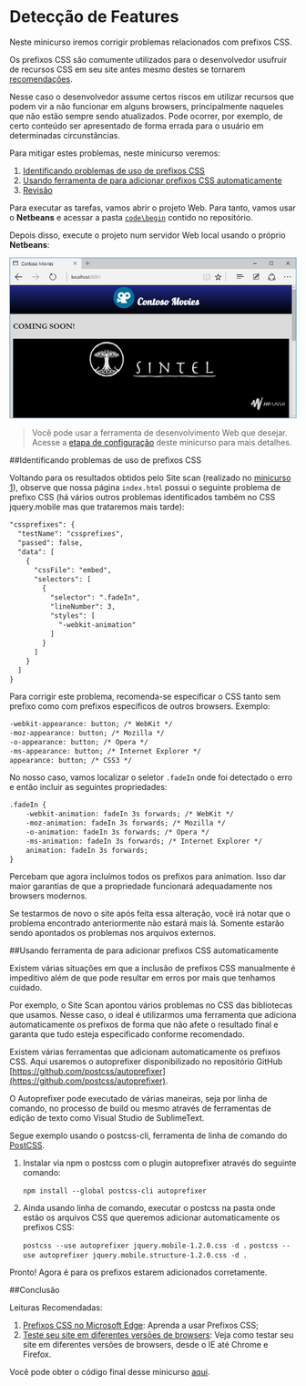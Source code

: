 Detecção de Features
========================================
Neste minicurso iremos corrigir problemas relacionados com prefixos CSS. 

Os prefixos CSS são comumente utilizados para o desenvolvedor usufruir de recursos CSS em seu site antes mesmo destes se tornarem [recomendações](http://www.w3.org/Consortium/Process/Process-19991111/tr.html#RecsCR). 

Nesse caso o desenvolvedor assume certos riscos em utilizar recursos que podem vir a não funcionar em alguns browsers, principalmente naqueles que não estão sempre sendo atualizados. Pode ocorrer, por exemplo, de certo conteúdo ser apresentado de forma errada para o usuário em determinadas circunstâncias.

Para mitigar estes problemas, neste minicurso veremos:

1. [Identificando problemas de uso de prefixos CSS](#Task1)
1. [Usando ferramenta de para adicionar prefixos CSS automaticamente](#Task2)
1. [Revisão](#Review)

Para executar as tarefas, vamos abrir o projeto Web. Para tanto, vamos usar o **Netbeans** e acessar a pasta [`code\begin`](./code/begin) contido no repositório.

Depois disso, execute o projeto num servidor Web local usando o próprio **Netbeans**:

![Run Netbeans Project](./images/site_local_webserver.png)

> Você pode usar a ferramenta de desenvolvimento Web que desejar. Acesse a [etapa de configuração](../_setup) deste minicurso para mais detalhes.

<p name="Task1" />
##Identificando problemas de uso de prefixos CSS

Voltando para os resultados obtidos pelo Site scan (realizado no [minicurso 1](../sitescan-rendermode/)), observe que nossa página `index.html` possui o seguinte problema de prefixo CSS (há vários outros problemas identificados também no CSS jquery.mobile mas que trataremos mais tarde):

    "cssprefixes": {
      "testName": "cssprefixes",
      "passed": false,
      "data": [
		{
		  "cssFile": "embed",
          "selectors": [
            {
              "selector": ".fadeIn",
              "lineNumber": 3,
              "styles": [
                "-webkit-animation"
              ]
            }
          ]
        }
      ]
    }

Para corrigir este problema, recomenda-se especificar o CSS tanto sem prefixo como com prefixos específicos de outros browsers. Exemplo:

	-webkit-appearance: button; /* WebKit */
	-moz-appearance: button; /* Mozilla */
	-o-appearance: button; /* Opera */
	-ms-appearance: button; /* Internet Explorer */
	appearance: button; /* CSS3 */

No nosso caso, vamos localizar o seletor `.fadeIn` onde foi detectado o erro e então incluir as seguintes propriedades:

	.fadeIn {
        -webkit-animation: fadeIn 3s forwards; /* WebKit */
        -moz-animation: fadeIn 3s forwards; /* Mozilla */
        -o-animation: fadeIn 3s forwards; /* Opera */
        -ms-animation: fadeIn 3s forwards; /* Internet Explorer */
        animation: fadeIn 3s forwards;
    }

Percebam que agora incluímos todos os prefixos para animation. Isso dar maior garantias de que a propriedade funcionará adequadamente nos browsers modernos.

Se testarmos de novo o site após feita essa alteração, você irá notar que o problema encontrado anteriormente não estará mais lá. Somente estarão sendo apontados os problemas nos arquivos externos.
  
<p name="Task2" />
##Usando ferramenta de para adicionar prefixos CSS automaticamente

Existem várias situações em que a inclusão de prefixos CSS manualmente é impeditivo além de que pode resultar em erros por mais que tenhamos cuidado.

Por exemplo, o Site Scan apontou vários problemas no CSS das bibliotecas que usamos. Nesse caso, o ideal é utilizarmos uma ferramenta que adiciona automaticamente os prefixos de forma que não afete o resultado final e garanta que tudo esteja especificado conforme recomendado.

Existem várias ferramentas que adicionam automaticamente os prefixos CSS. Aqui usaremos o autoprefixer disponibilizado no repositório GitHub [https://github.com/postcss/autoprefixer](https://github.com/postcss/autoprefixer).

O Autoprefixer pode executado de várias maneiras, seja por linha de comando, no processo de build ou mesmo através de ferramentas de edição de texto como Visual Studio de SublimeText.

Segue exemplo usando o postcss-cli, ferramenta de linha de comando do [PostCSS](https://github.com/postcss/postcss).
 
1. Instalar via npm o postcss com o plugin autoprefixer através do seguinte comando:

	`npm install --global postcss-cli autoprefixer`

2. Ainda usando linha de comando, executar o postcss na pasta onde estão os arquivos CSS que queremos adicionar automaticamente os prefixos CSS:

	`postcss --use autoprefixer jquery.mobile-1.2.0.css -d .`
	`postcss --use autoprefixer jquery.mobile.structure-1.2.0.css -d .`

Pronto! Agora é para os prefixos estarem adicionados corretamente.

<p name="Review"/>
##Conclusão

Leituras Recomendadas:

1. [Prefixos CSS no Microsoft Edge](http://talkitbr.com/2015/08/19/prefixos-css-no-microsoft-edge/): Aprenda a usar Prefixos CSS;
2. [Teste seu site em diferentes versões de browsers](http://talkitbr.com/2015/09/01/teste-seu-site-em-diferentes-versoes-de-browsers/): Veja como testar seu site em diferentes versões de browsers, desde o IE até Chrome e Firefox. 

Você pode obter o código final desse minicurso [aqui](./code/end).

